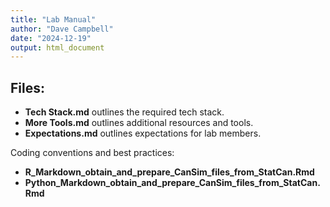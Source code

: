 ```yaml
---
title: "Lab Manual"
author: "Dave Campbell"
date: "2024-12-19"
output: html_document
---
```


## Files:

- **Tech Stack.md** outlines the required tech stack.
- **More Tools.md** outlines additional resources and tools.
- **Expectations.md** outlines expectations for lab members.

Coding conventions and best practices:

- **R_Markdown_obtain_and_prepare_CanSim_files_from_StatCan.Rmd**
- **Python_Markdown_obtain_and_prepare_CanSim_files_from_StatCan.Rmd**


